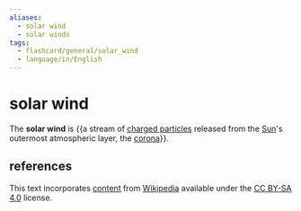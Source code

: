 ```yaml
---
aliases:
  - solar wind
  - solar winds
tags:
  - flashcard/general/solar_wind
  - language/in/English
---
```


# solar wind

The __solar wind__ is {{a stream of [charged particles](charged%20particlee.md) released from the [Sun](Sun.md)'s outermost atmospheric layer, the [corona](stellar%20corona.md)}}. <!--SR:!2024-08-12,16,290-->

## references

This text incorporates [content](https://en.wikipedia.org/wiki/solar_wind) from [Wikipedia](Wikipedia.md) available under the [CC BY-SA 4.0](https://creativecommons.org/licenses/by-sa/4.0/) license.

